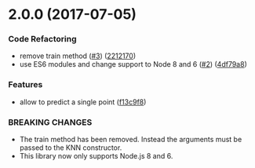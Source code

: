 <a name="2.0.0"></a>
# 2.0.0 (2017-07-05)


### Code Refactoring

* remove train method ([#3](https://github.com/mljs/knn/issues/3)) ([2212170](https://github.com/mljs/knn/commit/2212170))
* use ES6 modules and change support to Node 8 and 6 ([#2](https://github.com/mljs/knn/issues/2)) ([4df79a8](https://github.com/mljs/knn/commit/4df79a8))

### Features

* allow to predict a single point ([f13c9f8](https://github.com/mljs/knn/commit/f13c9f8))

### BREAKING CHANGES

* The train method has been removed. Instead the arguments must be passed to the KNN constructor.
* This library now only supports Node.js 8 and 6.
